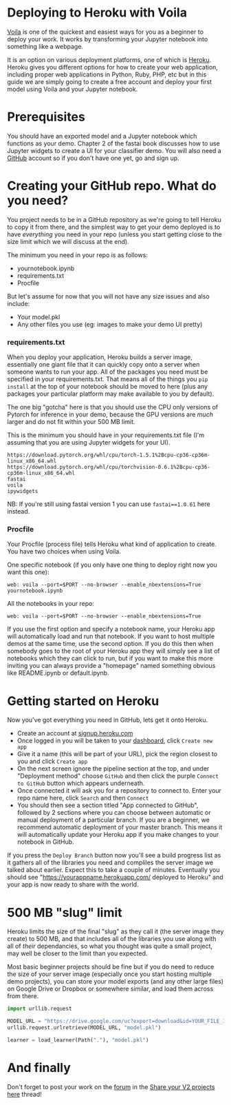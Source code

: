 # Deploying to Heroku with Voila

[Voila](https://voila.readthedocs.io/) is one of the quickest and easiest ways for you as a beginner to deploy your work. 
It works by transforming your Jupyter notebook into something like a webpage.

It is an option on various deployment platforms, one of which is [Heroku](http://www.heroku.com). Heroku gives you different options for how 
to create your web application, including proper web applications in Python, Ruby, PHP, etc but in this guide we are simply going to create a 
free account and deploy your first model using Voila and your Jupyter notebook.

# Prerequisites

You should have an exported model and a Jupyter notebook which functions as your demo. Chapter 2 of the fastai book discusses how to use Jupyter widgets to create a UI for your classifier demo. You will also need a [GitHub](https://github.com/) account so if you don't have one yet, go and sign up.

# Creating your GitHub repo. What do you need?

You project needs to be in a GitHub repository as we're going to tell Heroku to copy it from there, and the simplest way to get your demo deployed is to have *everything* you need in your repo (unless you start getting close to the size limit which we will discuss at the end).

The minimum you need in your repo is as follows:
- yournotebook.ipynb
- requirements.txt
- Procfile

But let's assume for now that you will not have any size issues and also include:
- Your model.pkl
- Any other files you use (eg: images to make your demo UI pretty)

### requirements.txt

When you deploy your application, Heroku builds a server image, essentially one giant file that it can quickly copy onto a server when someone wants to run your app. All of the packages you need must be specified in your requirements.txt. That means all of the things you `pip install` at the top of your notebook should be moved to here (plus any packages your particular platform may make available to you by default).

The one big "gotcha" here is that you should use the CPU only versions of Pytorch for inference in your demo, because the GPU versions are *much* larger and do not fit within your 500 MB limit.

This is the minimum you should have in your requirements.txt file (I'm assuming that you are using Jupyter widgets for your UI).

```
https://download.pytorch.org/whl/cpu/torch-1.5.1%2Bcpu-cp36-cp36m-linux_x86_64.whl
https://download.pytorch.org/whl/cpu/torchvision-0.6.1%2Bcpu-cp36-cp36m-linux_x86_64.whl
fastai
voila
ipywidgets
```

NB: If you're still using fastai version 1 you can use `fastai==1.0.61` here instead.

### Procfile

Your Procfile (process file) tells Heroku what kind of application to create. You have two choices when using Voila.

One specific notebook (if you only have one thing to deploy right now you want this one):
```
web: voila --port=$PORT --no-browser --enable_nbextensions=True yournotebook.ipynb
```

All the notebooks in your repo:
```
web: voila --port=$PORT --no-browser --enable_nbextensions=True
```

If you use the first option and specify a notebook name, your Heroku app will automatically load and run that notebook. If you want to host multiple demos at the same time, use the second option. If you do this then when somebody goes to the root of your Heroku app they will simply see a list of notebooks which they can click to run, but if you want to make this more inviting you can always provide a "homepage" named something obvious like README.ipynb or default.ipynb.

# Getting started on Heroku

Now you've got everything you need in GitHub, lets get it onto Heroku.

- Create an account at [signup.heroku.com](http://signup.heroku.com/)
- Once logged in you will be taken to your [dashboard](https://dashboard.heroku.com/apps), click `Create new app`
- Give it a name (this will be part of your URL), pick the region closest to you and click `Create app`
- On the next screen ignore the pipeline section at the top, and under "Deployment method" choose `GitHub` and then click the purple `Connect to GitHub` button which appears underneath.
- Once connected it will ask you for a repository to connect to. Enter your repo name here, click `Search` and then `Connect`
- You should then see a section titled "App connected to GitHub", followed by 2 sections where you can choose between automatic or manual deployment of a particular branch. If you are a beginner, we recommend automatic deployment of your master branch. This means it will automatically update your Heroku app if you make changes to your notebook in GitHub.

If you press the `Deploy Branch` button now you'll see a build progress list as it gathers all of the libraries you need and compliles the server image we talked about earlier. Expect this to take a couple of minutes. Eventually you should see "https://yourappname.herokuapp.com/ deployed to Heroku" and your app is now ready to share with the world.

# 500 MB "slug" limit

Heroku limits the size of the final "slug" as they call it (the server image they create) to 500 MB, and that includes all of the libraries you use along with all of *their* dependancies, so what you thought was quite a small project, may well be closer to the limit than you expected. 

Most basic beginner projects should be fine but if you do need to reduce the size of your server image (especially once you start hosting multiple demo projects), you can store your model exports (and any other large files) on Google Drive or Dropbox or somewhere similar, and load them across from there.

``` Python
import urllib.request

MODEL_URL = "https://drive.google.com/uc?export=download&id=YOUR_FILE_ID"
urllib.request.urlretrieve(MODEL_URL, "model.pkl")

learner = load_learner(Path("."), "model.pkl")
```

# And finally

Don't forget to post your work on the [forum](https://forums.fast.ai/) in the [Share your V2 projects here](https://forums.fast.ai/t/share-your-v2-projects-here/65757/224) thread!
